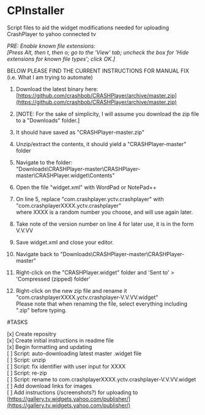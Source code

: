 CPInstaller
===========

Script files to aid the widget modifications needed for uploading CrashPlayer to yahoo connected tv

*PRE: Enable known file extensions:  
[Press Alt, then t, then o; go to the 'View' tab; uncheck the box for 'Hide extensions for known file types'; click OK.]*

BELOW PLEASE FIND THE CURRENT INSTRUCTIONS FOR MANUAL FIX (i.e. What I am trying to automate)

1. Download the latest binary here: [https://github.com/crashbob/CRASHPlayer/archive/master.zip](https://github.com/crashbob/CRASHPlayer/archive/master.zip)  
2. [NOTE: For the sake of simplicity, I will assume you download the zip file to a "Downloads" folder.]

2. It should have saved as "CRASHPlayer-master.zip"

3. Unzip/extract the contents, it should yield a "CRASHPlayer-master" folder

4. Navigate to the folder:  
    "Downloads\CRASHPlayer-master\CRASHPlayer-master\CRASHPlayer.widget\Contents\"

5. Open the file "widget.xml" with WordPad or NotePad++

7. On line 5, replace "com.crashplayer.yctv.crashplayer" with "com.crashplayerXXXX.yctv.crashplayer"  
    where XXXX is a random number you choose, and will use again later.

8. Take note of the version number on line 4 for later use, it is in the form V.V.VV

9. Save widget.xml and close your editor.

10. Navigate back to "Downloads\CRASHPlayer-master\CRASHPlayer-master\"

12. Right-click on the "CRASHPlayer.widget" folder and 'Sent to' > 'Compressed (zipped) folder'

13. Right-click on the new zip file and rename it "com.crashplayerXXXX.yctv.crashplayer-V.V.VV.widget"  
    Please note that when renaming the file, select everything including ".zip" before typing.


#TASKS

[x] Create repositry  
[x] Create initial instructions in readme file  
[x] Begin formatting and updating  
[ ] Script: auto-downloading latest master .widget file  
[ ] Script: unzip  
[ ] Script: fix identifier with user input for XXXX  
[ ] Script: re-zip  
[ ] Script: rename to com.crashplayerXXXX.yctv.crashplayer-V.V.VV.widget  
[ ] Add download links for images  
[ ] Add instructions (/screenshots?) for uploading to [https://gallery.tv.widgets.yahoo.com/publisher/](https://gallery.tv.widgets.yahoo.com/publisher/)
